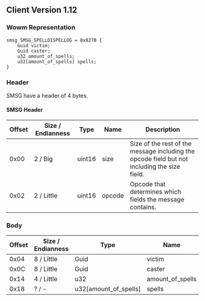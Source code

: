 ## Client Version 1.12

### Wowm Representation
```rust,ignore
smsg SMSG_SPELLDISPELLOG = 0x027B {
    Guid victim;    
    Guid caster;    
    u32 amount_of_spells;    
    u32[amount_of_spells] spells;    
}

```
### Header
SMSG have a header of 4 bytes.

#### SMSG Header
| Offset | Size / Endianness | Type   | Name   | Description |
| ------ | ----------------- | ------ | ------ | ----------- |
| 0x00   | 2 / Big           | uint16 | size   | Size of the rest of the message including the opcode field but not including the size field.|
| 0x02   | 2 / Little        | uint16 | opcode | Opcode that determines which fields the message contains.|
### Body
| Offset | Size / Endianness | Type | Name | Description |
| ------ | ----------------- | ---- | ---- | ----------- |
| 0x04 | 8 / Little | Guid | victim |  |
| 0x0C | 8 / Little | Guid | caster |  |
| 0x14 | 4 / Little | u32 | amount_of_spells |  |
| 0x18 | ? / - | u32[amount_of_spells] | spells |  |
